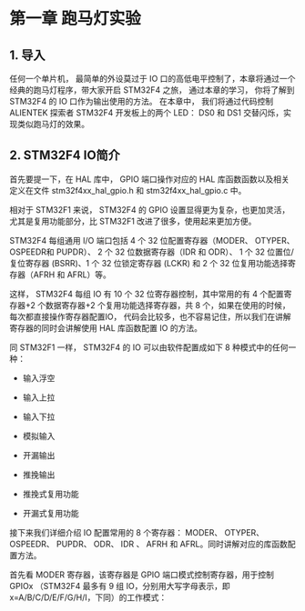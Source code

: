 # 第一章 跑马灯实验

## 1. 导入

任何一个单片机， 最简单的外设莫过于 IO 口的高低电平控制了，本章将通过一个经典的跑马灯程序，带大家开启 STM32F4 之旅， 通过本章的学习， 你将了解到 STM32F4 的 IO 口作为输出使用的方法。 在本章中， 我们将通过代码控制 ALIENTEK 探索者 STM32F4 开发板上的两个 LED： DS0 和 DS1 交替闪烁，实现类似跑马灯的效果。

## 2. STM32F4 IO简介

首先要提一下，在 HAL 库中， GPIO 端口操作对应的 HAL 库函数函数以及相关定义在文件 stm32f4xx_hal_gpio.h 和 stm32f4xx_hal_gpio.c 中。

相对于 STM32F1 来说， STM32F4 的 GPIO 设置显得更为复杂，也更加灵活，尤其是复用功能部分，比 STM32F1 改进了很多，使用起来更加方便。

STM32F4 每组通用 I/O 端口包括 4 个 32 位配置寄存器（MODER、 OTYPER、 OSPEEDR和 PUPDR）、 2 个 32 位数据寄存器（IDR 和 ODR）、 1 个 32 位置位/复位寄存器 (BSRR)、1 个 32 位锁定寄存器 (LCKR) 和 2 个 32 位复用功能选择寄存器（AFRH 和 AFRL）等。

这样， STM32F4 每组 IO 有 10 个 32 位寄存器控制，其中常用的有 4 个配置寄存器+2 个数据寄存器+2 个复用功能选择寄存器，共 8 个，如果在使用的时候，每次都直接操作寄存器配置IO， 代码会比较多，也不容易记住，所以我们在讲解寄存器的同时会讲解使用 HAL 库函数配置 IO 的方法。

同 STM32F1 一样， STM32F4 的 IO 可以由软件配置成如下 8 种模式中的任何一种：

- 输入浮空

- 输入上拉

- 输入下拉

- 模拟输入

- 开漏输出

- 推挽输出

- 推挽式复用功能

- 开漏式复用功能

接下来我们详细介绍 IO 配置常用的 8 个寄存器： MODER、 OTYPER、 OSPEEDR、 PUPDR、 ODR、 IDR 、 AFRH 和 AFRL。同时讲解对应的库函数配置方法。

首先看 MODER 寄存器，该寄存器是 GPIO 端口模式控制寄存器，用于控制 GPIOx （STM32F4 最多有 9 组 IO，分别用大写字母表示，即 x=A/B/C/D/E/F/G/H/I，下同）的工作模式：


